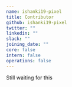 ```yaml
---
name: ishanki19-pixel
title: Contributor
github: ishanki19-pixel
twitter: ""
linkedin: ""
slack: ""
joining_date: ""
core: false
intern: false
operations: false
---
```


Still waiting for this
